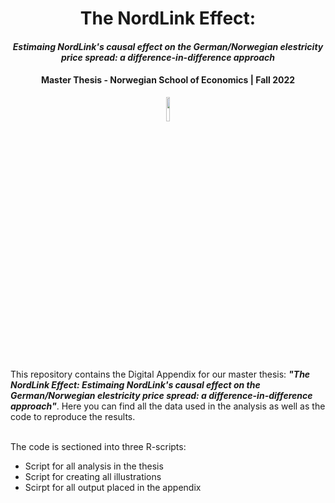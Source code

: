 <h1 align = "center">The NordLink Effect:</h1>
<h4 align = "center"><em>Estimaing NordLink's causal effect on the German/Norwegian elestricity price spread: a difference-in-difference approach</em></h3>
<h4 align = "center"> Master Thesis - Norwegian School of Economics  | Fall 2022</h4>
<p align = "center"><img src = "https://www.nhh.no/contentassets/dab910c2b4b441648c82105332b974ac/nhh_logo_1f_positiv_helblaa.png", width = "10%" height = "10%"></p>


<br>
<p>This repository contains the Digital Appendix for our master thesis: <strong><em>"The NordLink Effect: Estimaing NordLink's causal effect on the German/Norwegian elestricity price spread: a difference-in-difference approach"</em></strong>. Here you can find all the data used in the analysis as well as the code to reproduce the results.</p>

<br>
The code is sectioned into three R-scripts:

+ Script for all analysis in the thesis
+ Script for creating all illustrations
+ Scirpt for all output placed in the appendix
